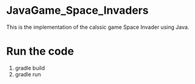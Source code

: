 # JavaGame_Space_Invaders
This is the implementation of the calssic game Space Invader using Java.

# Run the code
1. gradle build
2. gradle run